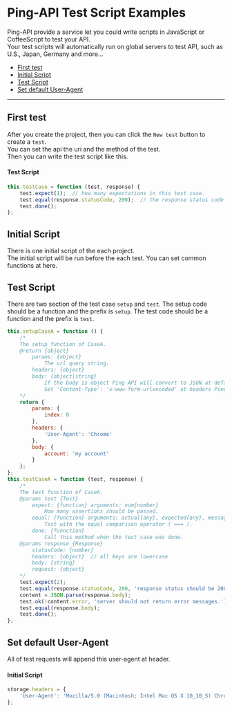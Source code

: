 # Ping-API Test Script Examples


Ping-API provide a service let you could write scripts in JavaScript or CoffeeScript to test your API.  
Your test scripts will automatically run on global servers to test API, such as U.S., Japan, Germany and more...


+ [First test](#first-test)
+ [Initial Script](#initial-script)
+ [Test Script](#test-script)
+ [Set default User-Agent](#set-default-user-agent)


---


## First test
After you create the project, then you can click the `New test` button to create a `test`.  
You can set the api the uri and the method of the test.  
Then you can write the test script like this.
#### Test Script
```js
this.testCase = function (test, response) {
    test.expect(1);  // how many expectations in this test case.
    test.equal(response.statusCode, 200);  // the response status code should be 200
    test.done();
};
```


## Initial Script
There is one initial script of the each project.  
The initial script will be run before the each test. You can set common functions at here.


## Test Script
There are two section of the test case `setup` and `test`. The setup code should be a function and the prefix is `setup`. The test code should be a function and the prefix is `test`.
```js
this.setupCaseA = function () {
    /*
    The setup function of CaseA.
    @return {object}
        params: {object}
            The url query string.
        headers: {object}
        body: {object|string}
            If the body is object Ping-API will convert to JSON at default.
            Set 'Content-Type': 'x-www-form-urlencoded' at headers Ping-API will convert to unlencoded form.
    */
    return {
        params: {
            index: 0
        },
        headers: {
            'User-Agent': 'Chrome'
        },
        body: {
            account: 'my account'
        }
    };
};
this.testCaseA = function (test, response) {
    /*
    The test function of CaseA.
    @params test {Test}
        expect: {function} arguments: num{number}
            How many assertions should be passed.
        equal: {function} arguments: actual{any}, expected{any}, message{string}
            Test with the equal comparison operator ( === ).
        done: {funnction}
            Call this method when the test case was done.
    @params response {Response}
        statusCode: {number}
        headers: {object}  // all keys are lowercase
        body: {string}
        request: {object}
    */
    test.expect(2);
    test.equal(response.statusCode, 200, 'response status should be 200.');
    content = JSON.parse(response.body);
    test.ok(!content.error, 'server should not return error messages.');
    test.equal(response.body);
    test.done();
};
```


## Set default User-Agent
All of test requests will append this user-agent at header.
#### Initial Script
```js
storage.headers = {
    'User-Agent': 'Mozilla/5.0 (Macintosh; Intel Mac OS X 10_10_5) Chrome/46.0.2490.80'
};
```
